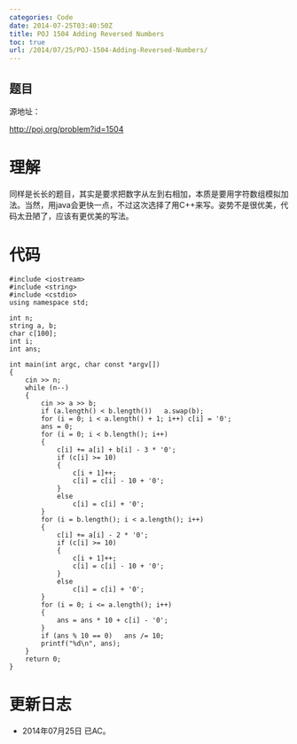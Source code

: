 ```yaml
---
categories: Code
date: 2014-07-25T03:40:50Z
title: POJ 1504 Adding Reversed Numbers
toc: true
url: /2014/07/25/POJ-1504-Adding-Reversed-Numbers/
---
```


## 题目
源地址：

http://poj.org/problem?id=1504

# 理解
同样是长长的题目，其实是要求把数字从左到右相加，本质是要用字符数组模拟加法。当然，用java会更快一点，不过这次选择了用C++来写。姿势不是很优美，代码太丑陋了，应该有更优美的写法。

<!--more-->

# 代码

```
#include <iostream>
#include <string>
#include <cstdio>
using namespace std;

int n;
string a, b;
char c[100];
int i;
int ans;

int main(int argc, char const *argv[])
{
    cin >> n;
    while (n--)
    {
        cin >> a >> b;
        if (a.length() < b.length())   a.swap(b);
        for (i = 0; i < a.length() + 1; i++) c[i] = '0';
        ans = 0;
        for (i = 0; i < b.length(); i++)
        {
            c[i] += a[i] + b[i] - 3 * '0';
            if (c[i] >= 10)
            {
                c[i + 1]++;
                c[i] = c[i] - 10 + '0';
            }
            else
                c[i] = c[i] + '0';
        }
        for (i = b.length(); i < a.length(); i++)
        {
            c[i] += a[i] - 2 * '0';
            if (c[i] >= 10)
            {
                c[i + 1]++;
                c[i] = c[i] - 10 + '0';
            }
            else
                c[i] = c[i] + '0';
        }
        for (i = 0; i <= a.length(); i++)
        {
            ans = ans * 10 + c[i] - '0';
        }
        if (ans % 10 == 0)   ans /= 10;
        printf("%d\n", ans);
    }
    return 0;
}

```

# 更新日志
- 2014年07月25日 已AC。